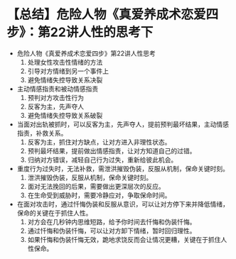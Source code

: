 # 【总结】危险人物《真爱养成术恋爱四步》：第22讲人性的思考下

-   危险人物《真爱养成术恋爱四步》第22讲人性思考
    1.  处理女性攻击性情绪的方法
    2.  引导对方情绪到另一个事件上
    3.  避免情绪失控导致关系决裂
-   主动情感指责和被动情感指责
    1.  预判对方攻击性行为
    2.  反客为主，先声夺人
    3.  避免情绪失控导致关系破裂
-   当面对出轨被抓时，可以反客为主，先声夺人，提前预判最坏结果，主动情感指责，补救关系。
    1.  反客为主，抓住对方缺点，让对方进入非理性状态。
    2.  预判最坏结果，提前做出情感指责，让对方知道自己的过错。
    3.  归纳对方错误，减轻自己行为过失，重新给彼此机会。
-   重度行为过失时，无法补救，需泄洪摧毁伪装，反服从机制，保命关键时刻。
    1.  泄洪摧毁伪装，反服从机制，保命关键时刻。
    2.  面对无法挽回的后果，需要做出更深层次的反应。
    3.  在生命受到威胁时，需要冷静应对，争取保命时间。
-   在面对攻击时，通过忏悔伪装和反服从意识，可以让对方停下来并降低情绪，保命的关键在于抓住人性。
    1.  对方会在几秒钟内思维短路，给予你时间去忏悔和伪装忏悔。
    2.  通过忏悔和伪装忏悔，可以让对方卸下情绪，暂时回归理性。
    3.  如果忏悔和伪装忏悔无效，跪地求饶反而会让情况更糟，关键在于抓住人性保命。
